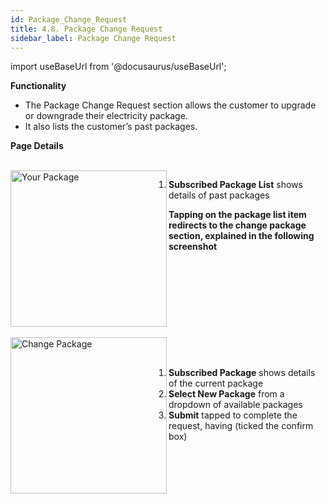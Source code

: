 ```yaml
---
id: Package_Change_Request
title: 4.8. Package Change Request
sidebar_label: Package Change Request
---
```


import useBaseUrl from '@docusaurus/useBaseUrl';

**Functionality**
* The Package Change Request section allows the customer to upgrade or downgrade their
electricity package.
* It also lists the customer’s past packages.

**Page Details**

<br clear="right"/>
<img align="left" src={useBaseUrl("img/scrnshts/4.8_1_PackageChangeRequest.png")} alt="Your Package" width="250"/>

1.  **Subscribed Package List** shows details of past packages

**Tapping on the package list item redirects to the change package section, explained in the following screenshot**

<br clear="both"/>
<br clear="right"/>
<img align="left" src={useBaseUrl("img/scrnshts/4.8_2_PackageChangeRequest.png")} alt="Change Package" width="250"/>
<br></br>

1.  **Subscribed Package** shows details of the current package
2.  **Select New Package** from a dropdown of available packages
3.  **Submit** tapped to complete the request, having (ticked the confirm box)

<br clear="both"/>

<!-- ![Your Package](./assets/4.15_YrPkg.png)

![Change Package](./assets/4.16_ChngPkg.png) -->
